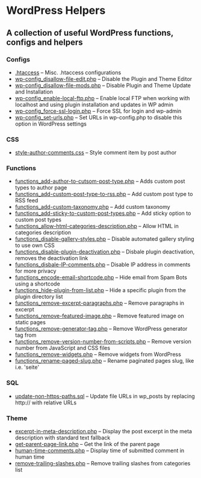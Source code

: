 # WordPress Helpers
## A collection of useful WordPress functions, configs and helpers

### Configs
* [.htaccess](config/.htaccess) – Misc. .htaccess configurations
* [wp-config_disallow-file-edit.php](config/wp-config_disallow-file-edit.php) – Disable the Plugin and Theme Editor
* [wp-config_disallow-file-mods.php](config/wp-config_disallow-file-mods.php) – Disable Plugin and Theme Update and Installation
* [wp-config_enable-local-ftp.php](config/wp-config_enable-local-ftp.php) – Enable local FTP when working with localhost and using plugin installation and updates in WP admin
* [wp-config_force-ssl-login.php](config/wp-config_force-ssl-login.php) – Force SSL for login and wp-admin
* [wp-config_set-urls.php](config/wp-config_set-urls.php) – Set URLs in wp-config.php to disable this option in WordPress settings

### CSS
* [style-author-comments.css](css/style-author-comments.css) – Style comment item by post author

### Functions
* [functions_add-author-to-cutsom-post-type.php](functions/functions_add-author-to-cutsom-post-type.php) – Adds custom post types to author page
* [functions_add-custom-post-type-to-rss.php](functions/functions_add-custom-post-type-to-rss.php) – Add custom post type to RSS feed
* [functions_add-custom-taxonomy.php](functions/functions_add-custom-taxonomy.php) – Add custom taxonomy
* [functions_add-sticky-to-custom-post-types.php](functions/functions_add-sticky-to-custom-post-types.php) – Add sticky option to custom post types
* [functions_allow-html-categories-description.php](functions/functions_allow-html-categories-description.php) – Allow HTML in categories description
* [functions_disable-gallery-styles.php](functions/functions_disable-gallery-styles.php) – Disable automated gallery styling to use own CSS
* [functions_disable-plugin-deactivation.php](functions/functions_disable-plugin-deactivation.php) – Disbale plugin deactivation, removes the deactivation link
* [functions_disbale-IP-comments.php](functions/functions_disbale-IP-comments.php) – Disable IP address in comments for more privacy
* [functions_encode-email-shortcode.php](functions/functions_encode-email-shortcode.php) – Hide email from Spam Bots using a shortcode
* [functions_hide-plugin-from-list.php](functions/functions_hide-plugin-from-list.php) – Hide a specific plugin from the plugin directory list
* [functions_remove-excerpt-paragraphs.php](functions/functions_remove-excerpt-paragraphs.php) – Remove paragraphs in excerpt
* [functions_remove-featured-image.php](functions/functions_remove-featured-image.php) – Remove featured image on static pages
* [functions_remove-generator-tag.php](functions/functions_remove-generator-tag.php) – Remove WordPress generator tag from <head>
* [functions_remove-version-number-from-scripts.php](functions/functions_remove-version-number-from-scripts.php) – Remove version number from JavaScript and CSS files
* [functions_remove-widgets.php](functions/functions_remove-widgets.php) – Remove widgets from WordPress
* [functions_rename-paged-slug.php](functions/functions_rename-paged-slug.php) – Rename paginated pages slug, like i.e. 'seite'

### SQL
* [update-non-https-paths.sql](sql/update-non-https-paths.sql) – Update file URLs in wp_posts by replacing http:// with relative URLs

### Theme
* [excerpt-in-meta-description.php](theme/excerpt-in-meta-description.php) – Display the post excerpt in the meta description with standard text fallback
* [get-parent-page-link.php](theme/get-parent-page-link.php) – Get the link of the parent page
* [human-time-comments.php](theme/human-time-comments.php) – Display time of submitted comment in human time
* [remove-trailing-slashes.php](theme/remove-trailing-slashes.php) – Remove trailing slashes from categories list


